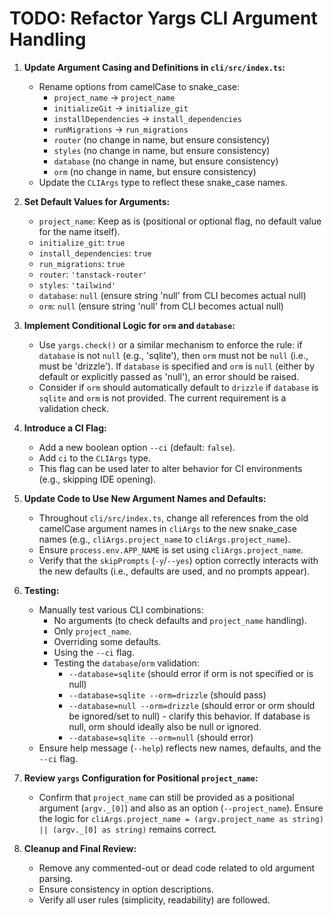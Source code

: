 # TODO: Refactor Yargs CLI Argument Handling

1.  **Update Argument Casing and Definitions in `cli/src/index.ts`:**

    - Rename options from camelCase to snake_case:
      - `project_name` -> `project_name`
      - `initializeGit` -> `initialize_git`
      - `installDependencies` -> `install_dependencies`
      - `runMigrations` -> `run_migrations`
      - `router` (no change in name, but ensure consistency)
      - `styles` (no change in name, but ensure consistency)
      - `database` (no change in name, but ensure consistency)
      - `orm` (no change in name, but ensure consistency)
    - Update the `CLIArgs` type to reflect these snake_case names.

2.  **Set Default Values for Arguments:**

    - `project_name`: Keep as is (positional or optional flag, no default value for the name itself).
    - `initialize_git`: `true`
    - `install_dependencies`: `true`
    - `run_migrations`: `true`
    - `router`: `'tanstack-router'`
    - `styles`: `'tailwind'`
    - `database`: `null` (ensure string 'null' from CLI becomes actual null)
    - `orm`: `null` (ensure string 'null' from CLI becomes actual null)

3.  **Implement Conditional Logic for `orm` and `database`:**

    - Use `yargs.check()` or a similar mechanism to enforce the rule: if `database` is not `null` (e.g., 'sqlite'), then `orm` must not be `null` (i.e., must be 'drizzle'). If `database` is specified and `orm` is `null` (either by default or explicitly passed as 'null'), an error should be raised.
    - Consider if `orm` should automatically default to `drizzle` if `database` is `sqlite` and `orm` is not provided. The current requirement is a validation check.

4.  **Introduce a CI Flag:**

    - Add a new boolean option `--ci` (default: `false`).
    - Add `ci` to the `CLIArgs` type.
    - This flag can be used later to alter behavior for CI environments (e.g., skipping IDE opening).

5.  **Update Code to Use New Argument Names and Defaults:**

    - Throughout `cli/src/index.ts`, change all references from the old camelCase argument names in `cliArgs` to the new snake_case names (e.g., `cliArgs.project_name` to `cliArgs.project_name`).
    - Ensure `process.env.APP_NAME` is set using `cliArgs.project_name`.
    - Verify that the `skipPrompts` (`-y`/`--yes`) option correctly interacts with the new defaults (i.e., defaults are used, and no prompts appear).

6.  **Testing:**

    - Manually test various CLI combinations:
      - No arguments (to check defaults and `project_name` handling).
      - Only `project_name`.
      - Overriding some defaults.
      - Using the `--ci` flag.
      - Testing the `database`/`orm` validation:
        - `--database=sqlite` (should error if orm is not specified or is null)
        - `--database=sqlite --orm=drizzle` (should pass)
        - `--database=null --orm=drizzle` (should error or orm should be ignored/set to null) - clarify this behavior. If database is null, orm should ideally also be null or ignored.
        - `--database=sqlite --orm=null` (should error)
    - Ensure help message (`--help`) reflects new names, defaults, and the `--ci` flag.

7.  **Review `yargs` Configuration for Positional `project_name`:**

    - Confirm that `project_name` can still be provided as a positional argument (`argv._[0]`) and also as an option (`--project_name`). Ensure the logic for `cliArgs.project_name = (argv.project_name as string) || (argv._[0] as string)` remains correct.

8.  **Cleanup and Final Review:**
    - Remove any commented-out or dead code related to old argument parsing.
    - Ensure consistency in option descriptions.
    - Verify all user rules (simplicity, readability) are followed.
